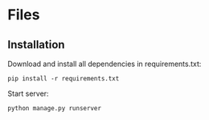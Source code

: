 # Files

## Installation

Download and install all dependencies in requirements.txt:
```shell
pip install -r requirements.txt
```

Start server:
```shell
python manage.py runserver
```
